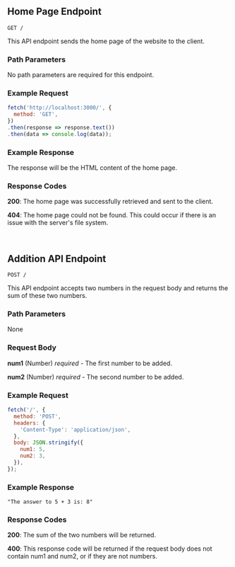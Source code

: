 ## Home Page Endpoint

```
GET /
```

This API endpoint sends the home page of the website to the client.

### Path Parameters

No path parameters are required for this endpoint.

### Example Request

```javascript
fetch('http://localhost:3000/', {
  method: 'GET',
})
.then(response => response.text())
.then(data => console.log(data));
```

### Example Response

The response will be the HTML content of the home page.

### Response Codes

**200**: The home page was successfully retrieved and sent to the client.

**404**: The home page could not be found. This could occur if there is an issue with the server's file system.

<br />

## Addition API Endpoint

```
POST /
```

This API endpoint accepts two numbers in the request body and returns the sum of these two numbers.

### Path Parameters

None

### Request Body

**num1** (Number) *required* - The first number to be added.

**num2** (Number) *required* - The second number to be added.

### Example Request

```javascript
fetch('/', {
  method: 'POST',
  headers: {
    'Content-Type': 'application/json',
  },
  body: JSON.stringify({
    num1: 5,
    num2: 3,
  }),
});
```

### Example Response

```
"The answer to 5 + 3 is: 8"
```

### Response Codes

**200**: The sum of the two numbers will be returned.

**400**: This response code will be returned if the request body does not contain num1 and num2, or if they are not numbers.

<br />

